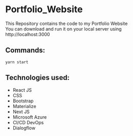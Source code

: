 # Portfolio_Website
This Repository contains the code to my Portfolio Website <br>
You can download and run it on your local server using http://localhost:3000

## Commands:
```
yarn start
```

## Technologies used:
- React JS
- CSS
- Bootstrap
- Materialize
- Next JS
- Microsoft Azure
- CI/CD DevOps
- Dialogflow
